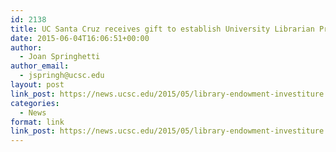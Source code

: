 ```yaml
---
id: 2138
title: UC Santa Cruz receives gift to establish University Librarian Presidential Chair
date: 2015-06-04T16:06:51+00:00
author:
  - Joan Springhetti
author_email:
  - jspringh@ucsc.edu
layout: post
link_post: https://news.ucsc.edu/2015/05/library-endowment-investiture.html
categories:
  - News
format: link
link_post: https://news.ucsc.edu/2015/05/library-endowment-investiture.html
---
```

